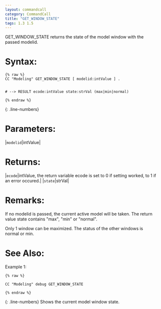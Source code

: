 ```yaml
---
layout: commandcall
category: CommandCall
title: "GET_WINDOW_STATE"
tags: 1.3 1.5
---
```


GET_WINDOW_STATE returns the state of the model window with the passed modelid.

# Syntax:  

```adoscript
{% raw %}
CC "Modeling" GET_WINDOW_STATE [ modelid:intValue ] .


# --> RESULT ecode:intValue state:strVal (max|min|normal)

{% endraw %}
```
{: .line-numbers}

# Parameters:  

|`modelid`|intValue|

# Returns:  

|`ecode`|intValue, the return variable ecode is set to 0 if setting worked, to 1 if an error occured.|
|`state`|strVal|

# Remarks:

If no modelid is passed, the current active model will be taken. The return value state contains "max", "min" or "normal".

Only 1 window can be maximized. The status of the other windows is normal or min.



# See Also:  



Example 1:

```adoscript
{% raw %}

CC "Modeling" debug GET_WINDOW_STATE

{% endraw %}
```
{: .line-numbers}
Shows the current model window state.

